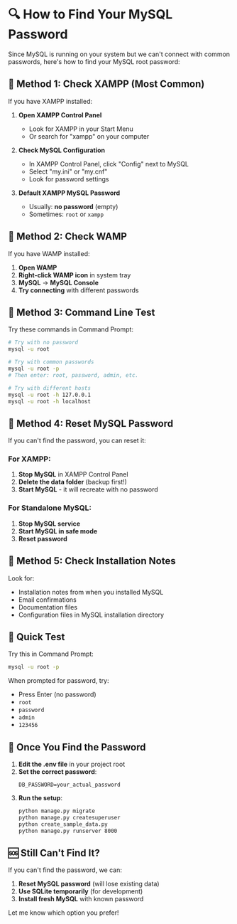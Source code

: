 # 🔍 How to Find Your MySQL Password

Since MySQL is running on your system but we can't connect with common passwords, here's how to find your MySQL root password:

## 🔧 Method 1: Check XAMPP (Most Common)

If you have XAMPP installed:

1. **Open XAMPP Control Panel**

   - Look for XAMPP in your Start Menu
   - Or search for "xampp" on your computer

2. **Check MySQL Configuration**

   - In XAMPP Control Panel, click "Config" next to MySQL
   - Select "my.ini" or "my.cnf"
   - Look for password settings

3. **Default XAMPP MySQL Password**
   - Usually: **no password** (empty)
   - Sometimes: `root` or `xampp`

## 🔧 Method 2: Check WAMP

If you have WAMP installed:

1. **Open WAMP**
2. **Right-click WAMP icon** in system tray
3. **MySQL** → **MySQL Console**
4. **Try connecting** with different passwords

## 🔧 Method 3: Command Line Test

Try these commands in Command Prompt:

```bash
# Try with no password
mysql -u root

# Try with common passwords
mysql -u root -p
# Then enter: root, password, admin, etc.

# Try with different hosts
mysql -u root -h 127.0.0.1
mysql -u root -h localhost
```

## 🔧 Method 4: Reset MySQL Password

If you can't find the password, you can reset it:

### For XAMPP:

1. **Stop MySQL** in XAMPP Control Panel
2. **Delete the data folder** (backup first!)
3. **Start MySQL** - it will recreate with no password

### For Standalone MySQL:

1. **Stop MySQL service**
2. **Start MySQL in safe mode**
3. **Reset password**

## 🔧 Method 5: Check Installation Notes

Look for:

- Installation notes from when you installed MySQL
- Email confirmations
- Documentation files
- Configuration files in MySQL installation directory

## 🎯 Quick Test

Try this in Command Prompt:

```bash
mysql -u root -p
```

When prompted for password, try:

- Press Enter (no password)
- `root`
- `password`
- `admin`
- `123456`

## 📝 Once You Find the Password

1. **Edit the .env file** in your project root
2. **Set the correct password**:
   ```env
   DB_PASSWORD=your_actual_password
   ```
3. **Run the setup**:
   ```bash
   python manage.py migrate
   python manage.py createsuperuser
   python create_sample_data.py
   python manage.py runserver 8000
   ```

## 🆘 Still Can't Find It?

If you can't find the password, we can:

1. **Reset MySQL password** (will lose existing data)
2. **Use SQLite temporarily** (for development)
3. **Install fresh MySQL** with known password

Let me know which option you prefer!
